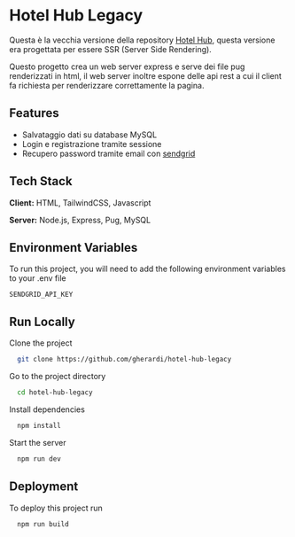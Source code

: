 # Hotel Hub Legacy

Questa è la vecchia versione della repository [Hotel Hub](https://github.com/gherardi/hotel-hub), questa versione era progettata per essere SSR (Server Side Rendering).

Questo progetto crea un web server express e serve dei file pug renderizzati in html, il web server inoltre espone delle api rest a cui il client fa richiesta per renderizzare correttamente la pagina.
## Features

- Salvataggio dati su database MySQL
- Login e registrazione tramite sessione
- Recupero password tramite email con [sendgrid](https://sendgrid.com/en-us)
## Tech Stack

**Client:** HTML, TailwindCSS, Javascript

**Server:** Node.js, Express, Pug, MySQL

## Environment Variables

To run this project, you will need to add the following environment variables to your .env file

`SENDGRID_API_KEY`

## Run Locally

Clone the project

```bash
  git clone https://github.com/gherardi/hotel-hub-legacy
```

Go to the project directory

```bash
  cd hotel-hub-legacy
```

Install dependencies

```bash
  npm install
```

Start the server

```bash
  npm run dev
```

## Deployment

To deploy this project run

```bash
  npm run build
```

